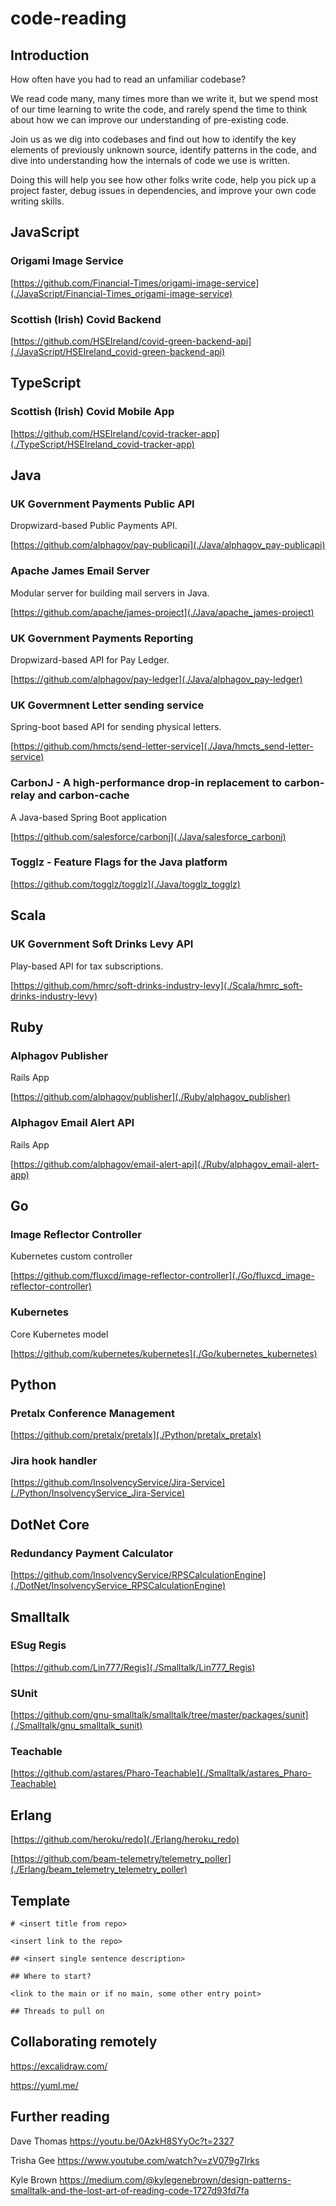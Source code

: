 # code-reading

## Introduction

How often have you had to read an unfamiliar codebase?

We read code many, many times more than we write it, but we spend most of our 
time learning to write the code, and rarely spend the time to think about how we 
can improve our understanding of pre-existing code.

Join us as we dig into codebases and find out how to identify the key elements
of previously unknown source, identify patterns in the code, and dive into 
understanding how the internals of code we use is written.

Doing this will help you see how other folks write code, help you pick up a 
project faster, debug issues in dependencies, and improve your own code writing
skills.

## JavaScript

### Origami Image Service

[https://github.com/Financial-Times/origami-image-service](./JavaScript/Financial-Times_origami-image-service)

### Scottish (Irish) Covid Backend

[https://github.com/HSEIreland/covid-green-backend-api](./JavaScript/HSEIreland_covid-green-backend-api)

## TypeScript

### Scottish (Irish) Covid Mobile App

[https://github.com/HSEIreland/covid-tracker-app](./TypeScript/HSEIreland_covid-tracker-app)

## Java

### UK Government Payments Public API

Dropwizard-based Public Payments API.

[https://github.com/alphagov/pay-publicapi](./Java/alphagov_pay-publicapi)

### Apache James Email Server

Modular server for building mail servers in Java.

[https://github.com/apache/james-project](./Java/apache_james-project)

### UK Government Payments Reporting

Dropwizard-based API for Pay Ledger.

[https://github.com/alphagov/pay-ledger](./Java/alphagov_pay-ledger)

### UK Govermnent Letter sending service

Spring-boot based API for sending physical letters.

[https://github.com/hmcts/send-letter-service](./Java/hmcts_send-letter-service)

### CarbonJ - A high-performance drop-in replacement to carbon-relay and carbon-cache

A Java-based Spring Boot application

[https://github.com/salesforce/carbonj](./Java/salesforce_carbonj)

### Togglz - Feature Flags for the Java platform

[https://github.com/togglz/togglz](./Java/togglz_togglz)

## Scala

### UK Government Soft Drinks Levy API

Play-based API for tax subscriptions.

[https://github.com/hmrc/soft-drinks-industry-levy](./Scala/hmrc_soft-drinks-industry-levy)

## Ruby

### Alphagov Publisher

Rails App

[https://github.com/alphagov/publisher](./Ruby/alphagov_publisher)

### Alphagov Email Alert API

Rails App

[https://github.com/alphagov/email-alert-api](./Ruby/alphagov_email-alert-app)

## Go

### Image Reflector Controller

Kubernetes custom controller

[https://github.com/fluxcd/image-reflector-controller](./Go/fluxcd_image-reflector-controller)

### Kubernetes

Core Kubernetes model

[https://github.com/kubernetes/kubernetes](./Go/kubernetes_kubernetes)

## Python

### Pretalx Conference Management

[https://github.com/pretalx/pretalx](./Python/pretalx_pretalx)

### Jira hook handler

[https://github.com/InsolvencyService/Jira-Service](./Python/InsolvencyService_Jira-Service)

## DotNet Core

### Redundancy Payment Calculator

[https://github.com/InsolvencyService/RPSCalculationEngine](./DotNet/InsolvencyService_RPSCalculationEngine)

## Smalltalk

### ESug Regis

[https://github.com/Lin777/Regis](./Smalltalk/Lin777_Regis)

### SUnit

[https://github.com/gnu-smalltalk/smalltalk/tree/master/packages/sunit](./Smalltalk/gnu_smalltalk_sunit)

### Teachable

[https://github.com/astares/Pharo-Teachable](./Smalltalk/astares_Pharo-Teachable)

## Erlang

[https://github.com/heroku/redo](./Erlang/heroku_redo)

[https://github.com/beam-telemetry/telemetry_poller](./Erlang/beam_telemetry_telemetry_poller)

## Template

```
# <insert title from repo>

<insert link to the repo>

## <insert single sentence description>

## Where to start?

<link to the main or if no main, some other entry point>

## Threads to pull on
```

## Collaborating remotely

https://excalidraw.com/

https://yuml.me/

## Further reading

Dave Thomas
https://youtu.be/0AzkH8SYyOc?t=2327

Trisha Gee
https://www.youtube.com/watch?v=zV079g7Irks

Kyle Brown
https://medium.com/@kylegenebrown/design-patterns-smalltalk-and-the-lost-art-of-reading-code-1727d93fd7fa
